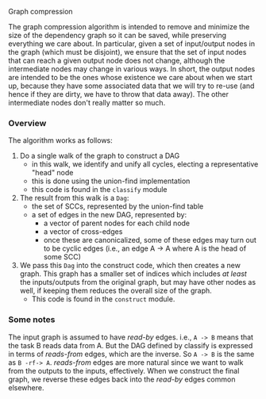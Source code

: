 Graph compression

The graph compression algorithm is intended to remove and minimize the
size of the dependency graph so it can be saved, while preserving
everything we care about. In particular, given a set of input/output
nodes in the graph (which must be disjoint), we ensure that the set of
input nodes that can reach a given output node does not change,
although the intermediate nodes may change in various ways. In short,
the output nodes are intended to be the ones whose existence we care
about when we start up, because they have some associated data that we
will try to re-use (and hence if they are dirty, we have to throw that
data away). The other intermediate nodes don't really matter so much.

### Overview

The algorithm works as follows:

1. Do a single walk of the graph to construct a DAG
    - in this walk, we identify and unify all cycles, electing a representative "head" node
    - this is done using the union-find implementation
    - this code is found in the `classify` module
2. The result from this walk is a `Dag`: 
   - the set of SCCs, represented by the union-find table
   - a set of edges in the new DAG, represented by:
     - a vector of parent nodes for each child node
     - a vector of cross-edges
     - once these are canonicalized, some of these edges may turn out to be cyclic edges
       (i.e., an edge A -> A where A is the head of some SCC)
3. We pass this `Dag` into the construct code, which then creates a
   new graph.  This graph has a smaller set of indices which includes
   *at least* the inputs/outputs from the original graph, but may have
   other nodes as well, if keeping them reduces the overall size of
   the graph.
   - This code is found in the `construct` module.
   
### Some notes

The input graph is assumed to have *read-by* edges. i.e., `A -> B`
means that the task B reads data from A. But the DAG defined by
classify is expressed in terms of *reads-from* edges, which are the
inverse. So `A -> B` is the same as `B -rf-> A`. *reads-from* edges
are more natural since we want to walk from the outputs to the inputs,
effectively. When we construct the final graph, we reverse these edges
back into the *read-by* edges common elsewhere.

   
   
   
